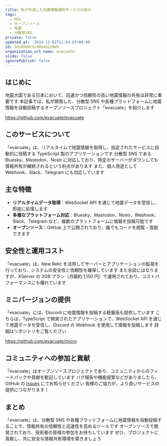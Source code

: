 ```yaml
---
title: 私が作成した地震情報通知サービスの紹介
tags:
  - OSS
  - オープンソース
  - 地震
  - 分散型SNS
private: false
updated_at: '2024-11-02T11:54:07+09:00'
id: 5dc0560c5cd0ea5229eb
organization_url_name: evacuate
slide: false
ignorePublish: false
---
```


## はじめに

地震大国である日本において、迅速かつ信頼性の高い地震情報の共有は非常に重要です
本記事では、私が開発した、分散型 SNS や各種プラットフォームに地震情報を自動投稿するオープンソースプロジェクト「evacuate」を紹介します

https://github.com/evacuate/evacuate

## このサービスについて

「evacuate」は、リアルタイムで地震情報を取得し、指定されたサービスに自動的に投稿する TypeScript 製のアプリケーションです
分散型 SNS である Bluesky、Mastodon、Nostr に対応しており、特定のサーバーがダウンしても情報共有が継続されるという利点があります
また、個人用途として Webhook、Slack、Telegram にも対応しています

## 主な特徴

- **リアルタイムデータ取得**：WebSocket API を通じて地震データを受信し、即座に処理します
- **多様なプラットフォーム対応**：Bluesky、Mastodon、Nostr、Webhook、Slack、Telegram など、複数のプラットフォームに情報を投稿可能です
- **オープンソース**：GitHub 上で公開されており、誰でもコードを閲覧・貢献できます

## 安全性と運用コスト

「evacuate」は、New Relic を活用してサーバーとアプリケーションの監視を行っており、システムの安全性と信頼性を確保しています
また余談にはなりますが、XServer の 2GB プラン（月額約 1,150 円）で運用されており、コストパフォーマンスにも優れています

## ミニバージョンの提供

「evacuate」には、Discord に地震情報を投稿する軽量版も提供しています
こちらは、TypeScript で開発されたアプリケーションで、WebSocket API を通じて地震データを受信し、Discord の Webhook を使用して情報を投稿します
詳細はリポジトリをご覧ください

https://github.com/evacuate/micro

## コミュニティへの参加と貢献

「evacuate」はオープンソースプロジェクトであり、コミュニティからのフィードバックや貢献を歓迎しています
バグ報告や機能提案などがありましたら、GitHub の [Issues](https://github.com/evacuate/evacuate/issues) にてお知らせください
皆様のご協力が、より良いサービスの提供につながります！

## まとめ

「evacuate」は、分散型 SNS や各種プラットフォームに地震情報を自動投稿することで、情報共有の信頼性と迅速性を高めるツールです
オープンソースで開発されており、技術者の皆様の参加をお待ちしています
ぜひ、プロジェクトに貢献し、共に安全な情報共有環境を築きましょう
